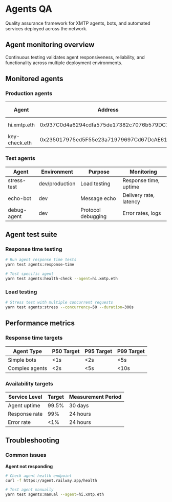 # Agents QA

Quality assurance framework for XMTP agents, bots, and automated services deployed across the network.

## Agent monitoring overview

Continuous testing validates agent responsiveness, reliability, and functionality across multiple deployment environments.

## Monitored agents

### Production agents

| Agent | Address | Function | SLO Target | Test Frequency |
|-------|---------|----------|------------|----------------|
| hi.xmtp.eth | 0x937C0d4a6294cdfa575de17382c7076b579DC176 | Greeting bot | <2s response | Every 15 min |
| key-check.eth | 0x235017975ed5F55e23a71979697Cd67DcAE614Fa | Key validation | <5s response | Every 15 min |

### Test agents

| Agent | Environment | Purpose | Monitoring |
|-------|-------------|---------|------------|
| stress-test | dev/production | Load testing | Response time, uptime |
| echo-bot | dev | Message echo | Delivery rate, latency |
| debug-agent | dev | Protocol debugging | Error rates, logs |

## Agent test suite

### Response time testing

```bash
# Run agent response time tests
yarn test agents:response-time

# Test specific agent
yarn test agents:health-check --agent=hi.xmtp.eth
```

### Load testing

```bash
# Stress test with multiple concurrent requests
yarn test agents:stress --concurrency=50 --duration=300s
```

## Performance metrics

### Response time targets

| Agent Type | P50 Target | P95 Target | P99 Target |
|------------|------------|------------|------------|
| Simple bots | <1s | <2s | <5s |
| Complex agents | <2s | <5s | <10s |

### Availability targets

| Service Level | Target | Measurement Period |
|---------------|--------|--------------------|
| Agent uptime | 99.5% | 30 days |
| Response rate | 99% | 24 hours |
| Error rate | <1% | 24 hours |

## Troubleshooting

### Common issues

**Agent not responding**
```bash
# Check agent health endpoint
curl -f https://agent.railway.app/health

# Test agent manually
yarn test agents:manual --agent=hi.xmtp.eth
```
